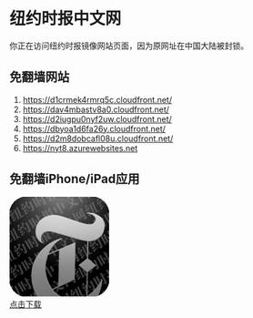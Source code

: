 <h1>纽约时报中文网</h1>
<p>你正在访问纽约时报镜像网站页面，因为原网址在中国大陆被封锁。</p>
<h2>免翻墙网站</h2>
<ol>
<li><a href="https://d1crmek4rmrq5c.cloudfront.net/" target="1">https://d1crmek4rmrq5c.cloudfront.net/</a></li>
<li><a href="https://dav4mbastv8a0.cloudfront.net/" target="2">https://dav4mbastv8a0.cloudfront.net/</a></li>
<li><a href="https://d2iugpu0nyf2uw.cloudfront.net/" target="3">https://d2iugpu0nyf2uw.cloudfront.net/</a></li>
<li><a href="https://dbyoa1d6fa26y.cloudfront.net/" target="4">https://dbyoa1d6fa26y.cloudfront.net/</a></li>
<li><a href="https://d2m8dobcafl08u.cloudfront.net/" target="5">https://d2m8dobcafl08u.cloudfront.net/</a></li>
<li><a href="https://nyt8.azurewebsites.net" target="6">https://nyt8.azurewebsites.net</a></li>
</ol>
<h2>免翻墙iPhone/iPad应用</h2>
<p>
	<a href="https://itunes.apple.com/cn/app/niu-yue-shi-bao-zhong-wen-wang/id807498298?mt=8">
		<img src="icon175x175.jpeg" />
		<br/>点击下载
	</a>
</p>